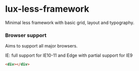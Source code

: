 # lux-less-framework

Minimal less framework with basic grid, layout and typography.

### Browser support

Aims to support all major browsers.

IE: full support for IE10-11 and Edge with partial support for IE9

```html
<div></div>
```